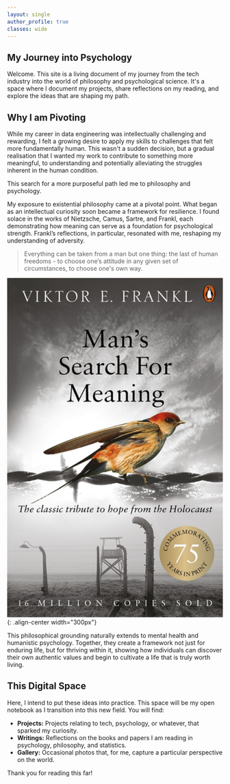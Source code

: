 ```yaml
---
layout: single
author_profile: true
classes: wide
---
```


## My Journey into Psychology

Welcome. This site is a living document of my journey from the tech industry into the world of philosophy and psychological science. It's a space where I document my projects, share reflections on my reading, and explore the ideas that are shaping my path.

<p style="margin-bottom: 0.5rem;"></p>

## Why I am Pivoting

While my career in data engineering was intellectually challenging and rewarding, I felt a growing desire to apply my skills to challenges that felt more fundamentally human. This wasn't a sudden decision, but a gradual realisation that I wanted my work to contribute to something more meaningful, to understanding and potentially alleviating the struggles inherent in the human condition.

This search for a more purposeful path led me to philosophy and psychology.

My exposure to existential philosophy came at a pivotal point. What began as an intellectual curiosity soon became a framework for resilience. I found solace in the works of Nietzsche, Camus, Sartre, and Frankl, each demonstrating how meaning can serve as a foundation for psychological strength. Frankl’s reflections, in particular, resonated with me, reshaping my understanding of adversity.

> Everything can be taken from a man but one thing: the last of human freedoms - to choose one’s attitude in any given set of circumstances, to choose one's own way.

![Cover of Man's Search For Meaning](images/man-s-search-for-meaning-1.jpg){: .align-center width="300px"}

This philosophical grounding naturally extends to mental health and humanistic psychology. Together, they create a framework not just for enduring life, but for thriving within it, showing how individuals can discover their own authentic values and begin to cultivate a life that is truly worth living.

<p style="margin-bottom: 0.5rem;"></p>

## This Digital Space

Here, I intend to put these ideas into practice. This space will be my open notebook as I transition into this new field. You will find:

*   **Projects:** Projects relating to tech, psychology, or whatever, that sparked my curiosity.
*   **Writings:** Reflections on the books and papers I am reading in psychology, philosophy, and statistics.
*   **Gallery:** Occasional photos that, for me, capture a particular perspective on the world.

Thank you for reading this far!
